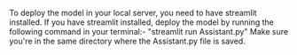 To deploy the model in your local server, you need to have streamlit installed.
If you have streamlit installed, deploy the model by running the following command in your terminal:- "streamlit run Assistant.py"
Make sure you're in the same directory where the Assistant.py file is saved.
